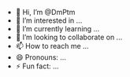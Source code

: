 - 👋 Hi, I’m @DmPtm
- 👀 I’m interested in ...
- 🌱 I’m currently learning ...
- 💞️ I’m looking to collaborate on ...
- 📫 How to reach me ...
- 😄 Pronouns: ...
- ⚡ Fun fact: ...

<!---
DmPtm/DmPtm is a ✨ special ✨ repository because its `README.md` (this file) appears on your GitHub profile.
You can click the Preview link to take a look at your changes.
--->
